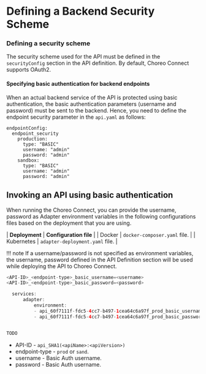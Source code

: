 # Defining a Backend Security Scheme

### Defining a security scheme

The security scheme used for the API must be defined in the `securityConfig` section in the API definition. By default, Choreo Connect supports OAuth2.

#### Specifying basic authentication for backend endpoints

When an actual backend service of the API is protected using basic authentication, the basic authentication parameters (username and password) must be sent to the backend. Hence, you need to define the endpoint security parameter in the `api.yaml` as follows:

  ```
  endpointConfig:
    endpoint_security
      production:
        type: "BASIC"
        username: "admin"
        password: "admin"
      sandbox:
        type: "BASIC"
        username: "admin"
        password: "admin"
  ```

## Invoking an API using basic authentication

When running the Choreo Connect, you can provide the username, password as Adapter environment variables in the following configurations files based on the deployment that you are using.

| **Deployment** | **Configuration file** |
| Docker | `docker-composer.yaml` file. |
| Kubernetes | `adapter-deployment.yaml` file. |


!!! note 
    If a username/password is not specified as environment variables, the username, password defined in the API Definition section will be used while deploying the API to Choreo Connect.

``` java tab="Format"
<API-ID>_<endpoint-type>_basic_username=<username>
<API-ID>_<endpoint-type>_basic_password=<password>
```

``` java tab="Docker Example"
  services:
      adapter:
          environment:
          - api_60f7111f-fdc5-4cc7-b497-1cea64c6a97f_prod_basic_username="admin"
          - api_60f7111f-fdc5-4cc7-b497-1cea64c6a97f_prod_basic_password="admin"
```

``` java tab="Kubernetes Example"

TODO

```

- API-ID - `api_SHA1(<apiName>:<apiVersion>)`
- endpoint-type - `prod` or `sand`.
- username - Basic Auth username.
- password - Basic Auth username.
